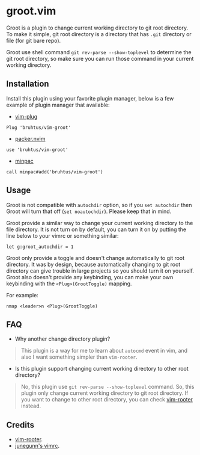 # groot.vim

Groot is a plugin to change current working directory to git root directory. To make it simple, git root directory is a directory that has `.git` directory or file (for git bare repo).

Groot use shell command `git rev-parse --show-toplevel` to determine the git root directory, so make sure you can run those command in your current working directory.

## Installation

Install this plugin using your favorite plugin manager, below is a few example of plugin manager that available:
- [vim-plug](https://github.com/junegunn/vim-plug)
```vim
Plug 'bruhtus/vim-groot'
```
- [packer.nvim](https://github.com/wbthomason/packer.nvim)
```vim
use 'bruhtus/vim-groot'
```
- [minpac](https://github.com/k-takata/minpac)
```vim
call minpac#add('bruhtus/vim-groot')
```

## Usage

Groot is not compatible with `autochdir` option, so if you `set autochdir` then Groot will turn that off (`set noautochdir`). Please keep that in mind.

Groot provide a similar way to change your current working directory to the file directory. It is not turn on by default, you can turn it on by putting the line below to your vimrc or something similar:
```vim
let g:groot_autochdir = 1
```

Groot only provide a toggle and doesn't change automatically to git root directory. It was by design, because automatically changing to git root directory can give trouble in large projects so you should turn it on yourself. Groot also doesn't provide any keybinding, you can make your own keybinding with the `<Plug>(GrootToggle)` mapping.

For example: <br>
```vim
nmap <leader>n <Plug>(GrootToggle)
```

## FAQ

- Why another change directory plugin?

> This plugin is a way for me to learn about `autocmd` event in vim, and also I want something simpler than `vim-rooter`.

- Is this plugin support changing current working directory to other root directory?

> No, this plugin use `git rev-parse --show-toplevel` command. So, this plugin only change current working directory to git root directory. If you want to change to other root directory, you can check [vim-rooter](https://github.com/airblade/vim-rooter) instead.

## Credits

- [vim-rooter](https://github.com/airblade/vim-rooter).
- [junegunn's vimrc](https://github.com/junegunn/dotfiles/blob/057ee47465e43aafbd20f4c8155487ef147e29ea/vimrc#L656-L667).
